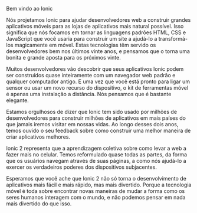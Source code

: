 Bem vindo ao Ionic 

Nós projetamos Ionic para ajudar desenvolvedores web a construir grandes aplicativos móveis para as lojas de aplicativos mais natural possível. Isso significa que nós focamos em tornar as linguagens padrões HTML, CSS e JavaScript que você usaria para construir um site a ajudá-lo a transformá-los magicamente em móvel. Estas tecnologias têm servido os desenvolvedores bem nos últimos vinte anos, e pensamos que o torna uma bonita e grande aposta para os próximos vinte.

Muitos desenvolvedores vão descobrir que seus aplicativos Ionic podem ser construídos quase inteiramente com um navegador web padrão e qualquer computador antigo. E uma vez que você está pronto para ligar um sensor ou usar um novo recurso do dispositivo, o kit de ferramentas móvel é apenas uma instalação a distância. Nós pensamos que é bastante elegante.

Estamos orgulhosos de dizer que Ionic tem sido usado por milhões de desenvolvedores para construir milhões de aplicativos em mais países do que jamais iremos visitar em nossas vidas. Ao longo desses dois anos, temos ouvido o seu feedback sobre como construir uma melhor maneira de criar aplicativos melhores.

Ionic 2 representa que a aprendizagem coletiva sobre como levar a web a fazer mais no celular. Temos reformulado quase todas as partes, da forma que os usuários navegam através de suas páginas, a como nós ajudá-lo a exercer os verdadeiros poderes dos dispositivos subjacentes.

Esperamos que você ache que Ionic 2 não só torna o desenvolvimento de aplicativos mais fácil e mais rápido, mas mais divertido. Porque a tecnologia móvel é toda sobre encontrar novas maneiras de mudar a forma como os seres humanos interagem com o mundo, e não podemos pensar em nada mais divertido do que isso.
